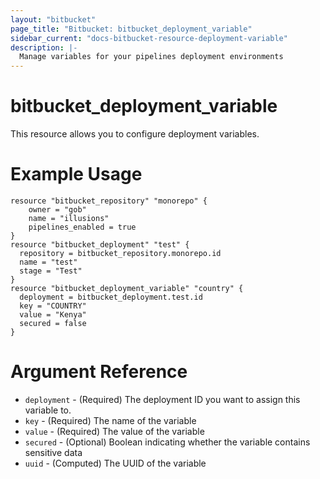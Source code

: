 ```yaml
---
layout: "bitbucket"
page_title: "Bitbucket: bitbucket_deployment_variable"
sidebar_current: "docs-bitbucket-resource-deployment-variable"
description: |-
  Manage variables for your pipelines deployment environments
---
```



# bitbucket\_deployment\_variable

This resource allows you to configure deployment variables.

# Example Usage

```hcl
resource "bitbucket_repository" "monorepo" {
    owner = "gob"
    name = "illusions"
    pipelines_enabled = true
}
resource "bitbucket_deployment" "test" {
  repository = bitbucket_repository.monorepo.id
  name = "test"
  stage = "Test"
}
resource "bitbucket_deployment_variable" "country" {
  deployment = bitbucket_deployment.test.id
  key = "COUNTRY"
  value = "Kenya"
  secured = false
}
```

# Argument Reference

* `deployment` - (Required) The deployment ID you want to assign this variable to.
* `key` - (Required) The name of the variable
* `value` - (Required) The value of the variable
* `secured` - (Optional) Boolean indicating whether the variable contains sensitive data
* `uuid` - (Computed) The UUID of the variable
